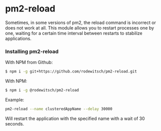 # pm2-reload

Sometimes, in some versions of pm2, the reload command is incorrect or does not work at all. This module allows you to restart processes one by one, waiting for a certain time interval between restarts to stabilize applications.

### Installing pm2-reload

With NPM from Github:

```bash
$ npm i -g git+https://github.com/rodewitsch/pm2-reload.git
```

With NPM:

```bash
$ npm i -g @rodewitsch/pm2-reload
```

Example:

```bash
pm2-reload --name clusteredAppName --delay 30000
```

Will restart the application with the specified name with a wait of 30 seconds.
